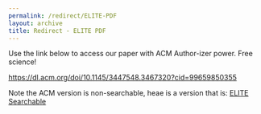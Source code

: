 ```yaml
---
permalink: /redirect/ELITE-PDF
layout: archive
title: Redirect - ELITE PDF
---
```


Use the link below to access our paper with ACM Author-izer power. Free science!

<a href="https://dl.acm.org/doi/10.1145/3447548.3467320?cid=99659850355">https://dl.acm.org/doi/10.1145/3447548.3467320?cid=99659850355</a>

Note the ACM version is non-searchable, heae is a version that is: [ELITE Searchable](/files/ELITE/ELITE-KDD21.pdf)
